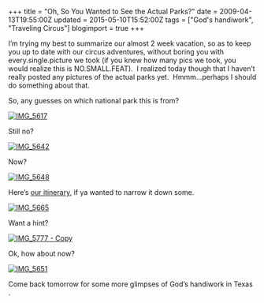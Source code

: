 +++
title = "Oh, So You Wanted to See the Actual Parks?"
date = 2009-04-13T19:55:00Z
updated = 2015-05-10T15:52:00Z
tags = ["God's handiwork", "Traveling Circus"]
blogimport = true 
+++

I’m trying my best to summarize our almost 2 week vacation, so as to keep you up to date with our circus adventures, without boring you with every.single.picture we took (if you knew how many pics we took, you would realize this is NO.SMALL.FEAT).&#160; I realized today though that I haven’t really posted any pictures of the actual parks yet.&#160; Hmmm…perhaps I should do something about that.

So, any guesses on which national park this is from?

[![IMG_5617](https://latc.s3.amazonaws.com/wp-content/uploads/2009/04/img-5617-thumb.jpg "IMG_5617")](https://latc.s3.amazonaws.com/wp-content/uploads/2009/04/img-5617.jpg) 

Still no?&#160; 

[![IMG_5642](https://latc.s3.amazonaws.com/wp-content/uploads/2009/04/img-5642-thumb.jpg "IMG_5642")](https://latc.s3.amazonaws.com/wp-content/uploads/2009/04/img-5642.jpg) 

Now?

[![IMG_5648](https://latc.s3.amazonaws.com/wp-content/uploads/2009/04/img-5648-thumb.jpg "IMG_5648")](https://latc.s3.amazonaws.com/wp-content/uploads/2009/04/img-5648.jpg) 

Here’s [our itinerary](http://lifeatthecircus.com/2009/04/03/ambitious-or-crazy/), if ya wanted to narrow it down some.

[![IMG_5665](https://latc.s3.amazonaws.com/wp-content/uploads/2009/04/img-5665-thumb.jpg "IMG_5665")](https://latc.s3.amazonaws.com/wp-content/uploads/2009/04/img-5665.jpg) 

Want a hint?

[![IMG_5777 - Copy](https://latc.s3.amazonaws.com/wp-content/uploads/2009/04/img-5777copy-thumb.jpg "IMG_5777 - Copy")](https://latc.s3.amazonaws.com/wp-content/uploads/2009/04/img-5777copy.jpg) 

Ok, how about now?

[![IMG_5651](https://latc.s3.amazonaws.com/wp-content/uploads/2009/04/img-5651-thumb.jpg "IMG_5651")](https://latc.s3.amazonaws.com/wp-content/uploads/2009/04/img-5651.jpg) 

Come back tomorrow for some more glimpses of God’s handiwork in Texas .
